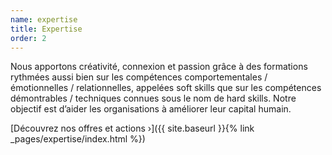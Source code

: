 ```yaml
---
name: expertise
title: Expertise
order: 2
---
```


Nous apportons créativité, connexion et passion grâce à des formations rythmées aussi bien sur les compétences comportementales / émotionnelles / relationnelles, appelées soft skills que sur les compétences démontrables / techniques connues sous le nom de hard skills. Notre objectif est d’aider les organisations à améliorer leur capital humain.

[Découvrez nos offres et actions &rsaquo;]({{ site.baseurl }}{% link _pages/expertise/index.html %})